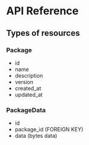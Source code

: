 # API Reference

## Types of resources

### Package

- id
- name
- description
- version
- created_at
- updated_at

### PackageData

- id
- package_id (FOREIGN KEY)
- data (bytes data)
